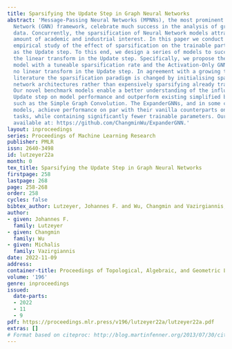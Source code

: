 ```yaml
---
title: Sparsifying the Update Step in Graph Neural Networks
abstract: 'Message-Passing Neural Networks (MPNNs), the most prominent Graph Neural
  Network (GNN) framework, celebrate much success in the analysis of graph-structured
  data. Concurrently, the sparsification of Neural Network models attracts a great
  amount of academic and industrial interest. In this paper we conduct a structured,
  empirical study of the effect of sparsification on the trainable part of MPNNs known
  as the Update step. To this end, we design a series of models to successively sparsify
  the linear transform in the Update step. Specifically, we propose the ExpanderGNN
  model with a tuneable sparsification rate and the Activation-Only GNN, which has
  no linear transform in the Update step. In agreement with a growing trend in the
  literature the sparsification paradigm is changed by initialising sparse neural
  network architectures rather than expensively sparsifying already trained architectures.
  Our novel benchmark models enable a better understanding of the influence of the
  Update step on model performance and outperform existing simplified benchmark models
  such as the Simple Graph Convolution. The ExpanderGNNs, and in some cases the Activation-Only
  models, achieve performance on par with their vanilla counterparts on several downstream
  tasks, while containing significantly fewer trainable parameters. Our code is publicly
  available at: https://github.com/ChangminWu/ExpanderGNN.'
layout: inproceedings
series: Proceedings of Machine Learning Research
publisher: PMLR
issn: 2640-3498
id: lutzeyer22a
month: 0
tex_title: Sparsifying the Update Step in Graph Neural Networks
firstpage: 258
lastpage: 268
page: 258-268
order: 258
cycles: false
bibtex_author: Lutzeyer, Johannes F. and Wu, Changmin and Vazirgiannis, Michalis
author:
- given: Johannes F.
  family: Lutzeyer
- given: Changmin
  family: Wu
- given: Michalis
  family: Vazirgiannis
date: 2022-11-09
address:
container-title: Proceedings of Topological, Algebraic, and Geometric Learning 2022
volume: '196'
genre: inproceedings
issued:
  date-parts:
  - 2022
  - 11
  - 9
pdf: https://proceedings.mlr.press/v196/lutzeyer22a/lutzeyer22a.pdf
extras: []
# Format based on citeproc: http://blog.martinfenner.org/2013/07/30/citeproc-yaml-for-bibliographies/
---
```

